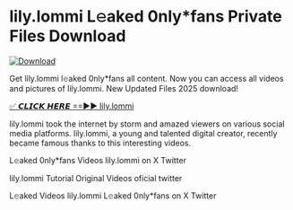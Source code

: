# lily.lommi L𝚎aked 0nly*fans Private Files Download

[![Download](https://i.imgur.com/PoXn3jX.png)](https://mediafirer.com/lily.lommi)

Get lily.lommi l𝚎aked 0nly*fans all content. Now you can access all videos and pictures of lily.lommi. New Updated Files 2025 download!

[✅ 𝘾𝙇𝙄𝘾𝙆 𝙃𝙀𝙍𝙀 ==►► lily.lommi](https://mediafirer.com/lily.lommi)

lily.lommi took the internet by storm and amazed viewers on various social media platforms. lily.lommi, a young and talented digital creator, recently became famous thanks to this interesting videos.

L𝚎aked 0nly*fans Videos lily.lommi on X Twitter

lily.lommi Tutorial Original Videos oficial twitter

L𝚎aked Videos lily.lommi L𝚎aked 0nly*fans on X Twitter